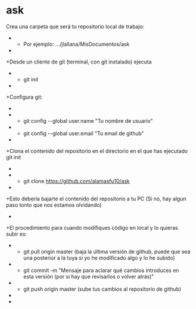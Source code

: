 ask
===
Crea una carpeta que será tu repositorio local de trabajo:

+ - Por ejemplo: .../jlallana/MisDocumentos/ask

+

+Desde un cliente de git (terminal, con git instalado) ejecuta

+	- git init

+

+Configura git:

+

+	- git config --global user.name "Tu nombre de usuario"

+	- git config --global user.email "Tu email de github"

+

+Clona el contenido del repositorio en el directorio en el que has ejecutado git init

+

+	- git clone https://github.com/alamasfu10/ask

+

+Esto debería bajarte el contenido del repositorio a tu PC (Si no, hay algun paso tonto que nos estamos olvidando)

+

+El procedimiento para cuando modifiques código en local y lo quieras subir es:

+ - git pull origin master (baja la última versión de github, puede que sea una posterior a la tuya si yo he modificado algo y lo he subido)

+ - git commit -m "Mensaje para aclarar qué cambios introduces en esta versión (por si hay que revisarlos o volver atrás)"

+ - git push origin master (sube tus cambios al repositorio de github)

+ 

+
